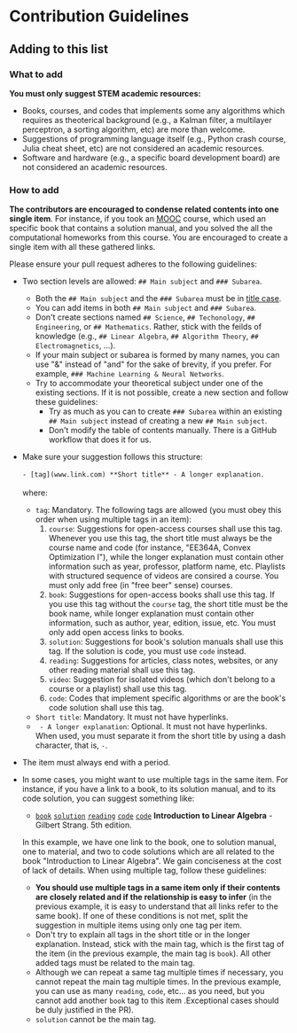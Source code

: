 # Contribution Guidelines

## Adding to this list

### What to add

**You must only suggest STEM academic resources:**

- Books, courses, and codes that implements some any algorithms which requires as theoterical background (e.g., a Kalman filter, a multilayer perceptron, a sorting algorithm, etc) are more than welcome.
- Suggestions of programming language itself (e.g., Python crash course, Julia cheat sheet, etc) are not considered an academic resources.
- Software and hardware (e.g., a specific board development board) are not considered an academic resources.

### How to add

**The contributors are encouraged to condense related contents into one single item**. For instance, if you took an [MOOC](https://en.wikipedia.org/wiki/Massive_open_online_course) course, which used an specific book that contains a solution manual, and you solved the all the computational homeworks from this course. You are encouraged to create a single item with all these gathered links.

Please ensure your pull request adheres to the following guidelines:

- Two section levels are allowed: `## Main subject` and `### Subarea`.
    - Both the `## Main subject` and the `### Subarea` must be in [title case](https://capitalizemytitle.com/).
    - You can add items in both `## Main subject` and `### Subarea`.
    - Don't create sections named `## Science`, `## Techonology`, `## Engineering`, or `## Mathematics`. Rather, stick with the feilds of knowledge (e.g., `## Linear Algebra`, `## Algorithm Theory`, `## Electromagnetics`, ...).
    - If your main subject or subarea is formed by many names, you can use "&" instead of "and" for the sake of brevity, if you prefer. For example, `### Machine Learning & Neural Networks`.
    - Try to accommodate your theoretical subject under one of the existing sections. If it is not possible, create a new section and follow these guidelines:
        - Try as much as you can to create `### Subarea` within an existing `## Main subject` instead of creating a new `## Main subject`.
        - Don't modify the table of contents manually. There is a GitHub workflow that does it for us.
- Make sure your suggestion follows this structure:<br><br>
```- [tag](www.link.com) **Short title** - A longer explanation.```<br><br>
where:
    - `tag`: Mandatory. The following tags are allowed (you must obey this order when using multiple tags in an item):
        1. `course`: Suggestions for open-access courses shall use this tag. Whenever you use this tag, the short title must always be the course name and code (for instance, "EE364A, Convex Optimization I"), while the longer explanation must contain other information such as year, professor, platform name, etc. Playlists with structured sequence of videos are consired a course. You must only add free (in "free beer" sense) courses.
        1. `book`: Suggestions for open-access books shall use this tag. If you use this tag without the `course` tag, the short title must be the book name, while longer explanation must contain other information, such as author, year, edition, issue, etc. You must only add open access links to books.
        1. `solution`: Suggestions for book's solution manuals shall use this tag. If the solution is code, you must use `code` instead.
        1. `reading`: Suggestions for articles, class notes, websites, or any other reading material shall use this tag.
        1. `video`: Suggestion for isolated videos (which don't belong to a course or a playlist) shall use this tag.
        1. `code`: Codes that implement specific algorithms or are the book's code solution shall use this tag.
    - `Short title`: Mandatory. It must not have hyperlinks.
    - ` - A longer explanation`: Optional. It must not have hyperlinks. When used, you must separate it from the short title by using a dash character, that is, ` - `.
- The item must always end with a period.
- In some cases, you might want to use multiple tags in the same item. For instance, if you have a link to a book, to its solution manual, and to its code solution, you can suggest something like:
    - [`book`](https://drive.google.com/file/d/1zdIDyV8qDBWNmmlwhBw7EtLu_pyacdOh/view) [`solution`](https://github.com/8128/SharedResources/blob/master/Introduction%20to%20Linear%20Algebra%205th%202016/Introduction%20to%20Linear%20Algebra%2C%205th%20%20(Solutions)%20%E2%80%93%202016.pdf) [`reading`](https://math.mit.edu/~gs/linearalgebra/ila5/indexila5.html) [`code`](https://www.mathworks.com/matlabcentral/fileexchange/2166-introduction-to-linear-algebra) [`code`](https://github.com/shahrokh-bahtooei/Linear-Algebra-Gilbert-Strang) **Introduction to Linear Algebra** - Gilbert Strang. 5th edition.

  In this example, we have one link to the book, one to solution manual, one to material, and two to code solutions which are all related to the book "Introduction to Linear Algebra". We gain conciseness at the cost of lack of details. When using multiple tag, follow these guidelines:
    - **You should use multiple tags in a same item only if their contents are closely related and if the relationship is easy to infer** (in the previous example, it is easy to understand that all links refer to the same book). If one of these conditions is not met, split the suggestion in multiple items using only one tag per item.
    - Don't try to explain all tags in the short title or in the longer explanation. Instead, stick with the main tag, which is the first tag of the item (in the previous example, the main tag is `book`). All other added tags must be related to the main tag.
    - Although we can repeat a same tag multiple times if necessary, you cannot repeat the main tag multiple times. In the previous example, you can use as many `reading`, `code`, etc... as you need, but you cannot add another `book` tag to this item .Exceptional cases should be duly justified in the PR).
    - `solution` cannot be the main tag.
